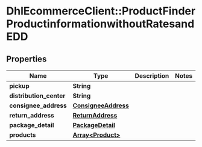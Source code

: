 # DhlEcommerceClient::ProductFinderProductinformationwithoutRatesandEDD

## Properties
Name | Type | Description | Notes
------------ | ------------- | ------------- | -------------
**pickup** | **String** |  |
**distribution_center** | **String** |  |
**consignee_address** | [**ConsigneeAddress**](ConsigneeAddress.md) |  |
**return_address** | [**ReturnAddress**](ReturnAddress.md) |  |
**package_detail** | [**PackageDetail**](PackageDetail.md) |  |
**products** | [**Array&lt;Product&gt;**](Product.md) |  |


